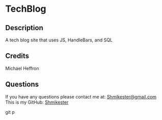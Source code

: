 # TechBlog
  
  ## Description
  A tech blog site that uses JS, HandleBars, and SQL

  ## Credits
  Michael Heffron
  ## Questions
  If you have any questions please contact me at: [Shmikester@gmail.com](Shmikester@gmail.com)
  This is my GitHub: [Shmikester](https://github.com/Shmikester)
  
  git p